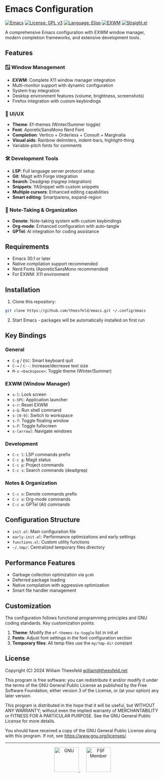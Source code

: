 # Emacs Configuration

[![Emacs](https://img.shields.io/badge/Emacs-30.1%2B-blueviolet.svg)](https://www.gnu.org/software/emacs/)
[![License: GPL v3](https://img.shields.io/badge/License-GPLv3-blue.svg)](https://www.gnu.org/licenses/gpl-3.0)
[![Language: Elisp](https://img.shields.io/badge/Language-Emacs%20Lisp-green.svg)](https://www.gnu.org/software/emacs/manual/html_node/elisp/)
[![EXWM](https://img.shields.io/badge/WM-EXWM-orange.svg)](https://github.com/ch11ng/exwm)
[![Straight.el](https://img.shields.io/badge/Package%20Manager-use--package-lightgrey.svg)](https://github.com/jwiegley/use-package)

A comprehensive Emacs configuration with EXWM window manager, modern completion frameworks, and extensive development tools.

## Features

### 🪟 Window Management
- **EXWM**: Complete X11 window manager integration
- Multi-monitor support with dynamic configuration
- System tray integration
- Desktop environment features (volume, brightness, screenshots)
- Firefox integration with custom keybindings

### 🎨 UI/UX
- **Theme**: Ef-themes (Winter/Summer toggle)
- **Font**: AporeticSansMono Nerd Font
- **Completion**: Vertico + Orderless + Consult + Marginalia
- **Visual aids**: Rainbow delimiters, indent-bars, highlight-thing
- Variable-pitch fonts for comments

### 🛠️ Development Tools
- **LSP**: Full language server protocol setup
- **Git**: Magit with Forge integration
- **Search**: Deadgrep (ripgrep integration)
- **Snippets**: YASnippet with custom snippets
- **Multiple cursors**: Enhanced editing capabilities
- **Smart editing**: Smartparens, expand-region

### 📝 Note-Taking & Organization
- **Denote**: Note-taking system with custom keybindings
- **Org-mode**: Enhanced configuration with auto-tangle
- **GPTel**: AI integration for coding assistance

## Requirements

- Emacs 30.1 or later
- Native compilation support recommended
- Nerd Fonts (AporeticSansMono recommended)
- For EXWM: X11 environment

## Installation

1. Clone this repository:
```bash
git clone https://github.com/theesfeld/emacs.git ~/.config/emacs
```

2. Start Emacs - packages will be automatically installed on first run

## Key Bindings

### General
- `C-g` / `ESC`: Smart keyboard quit
- `C-=` / `C--`: Increase/decrease text size
- `M-s-<backspace>`: Toggle theme (Winter/Summer)

### EXWM (Window Manager)
- `s-l`: Lock screen
- `s-SPC`: Application launcher
- `s-r`: Reset EXWM
- `s-&`: Run shell command
- `s-[0-9]`: Switch to workspace
- `s-f`: Toggle floating window
- `s-F`: Toggle fullscreen
- `s-[arrow]`: Navigate windows

### Development
- `C-c l`: LSP commands prefix
- `C-c g`: Magit status
- `C-c p`: Project commands
- `C-c s`: Search commands (deadgrep)

### Notes & Organization
- `C-c n`: Denote commands prefix
- `C-c o`: Org-mode commands
- `C-c w`: GPTel (AI) commands

## Configuration Structure

- `init.el`: Main configuration file
- `early-init.el`: Performance optimizations and early settings
- `functions.el`: Custom utility functions
- `~/.tmp/`: Centralized temporary files directory

## Performance Features

- Garbage collection optimization via `gcmh`
- Deferred package loading
- Native compilation with aggressive optimization
- Smart file handler management

## Customization

The configuration follows functional programming principles and GNU coding standards. Key customization points:

1. **Theme**: Modify the `ef-themes-to-toggle` list in init.el
2. **Fonts**: Adjust font settings in the font configuration section
3. **Temporary files**: All temp files use the `my/tmp-dir` constant

## License

Copyright (C) 2024 William Theesfeld <william@theesfeld.net>

This program is free software: you can redistribute it and/or modify
it under the terms of the GNU General Public License as published by
the Free Software Foundation, either version 3 of the License, or
(at your option) any later version.

This program is distributed in the hope that it will be useful,
but WITHOUT ANY WARRANTY; without even the implied warranty of
MERCHANTABILITY or FITNESS FOR A PARTICULAR PURPOSE. See the
GNU General Public License for more details.

You should have received a copy of the GNU General Public License
along with this program. If not, see <https://www.gnu.org/licenses/>.

---

<div align="center">
  <a href="https://www.gnu.org/">
    <img src="https://www.gnu.org/graphics/gnu-head-sm.jpg" alt="GNU" height="80">
  </a>
  &nbsp;&nbsp;&nbsp;&nbsp;
  <a href="https://www.fsf.org/">
    <img src="https://static.fsf.org/nosvn/associate/crm/5002438.png" alt="FSF Member" height="80">
  </a>
</div>